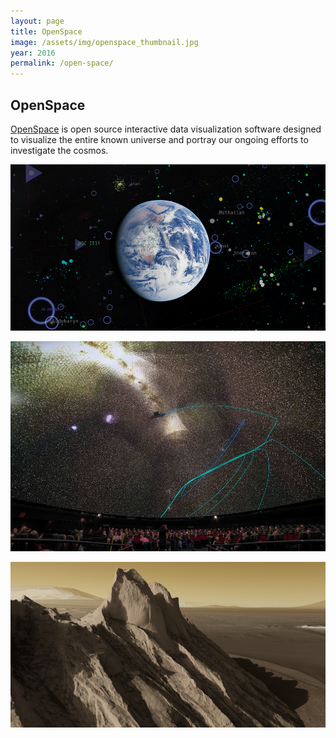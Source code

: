 ```yaml
---
layout: page
title: OpenSpace
image: /assets/img/openspace_thumbnail.jpg
year: 2016
permalink: /open-space/
---
```


## OpenSpace

[OpenSpace](https://www.openspaceproject.com/) is open source interactive data visualization software designed to visualize the entire known universe and portray our ongoing efforts to investigate the cosmos.

![OpenSpace screenshot of Earth immersed in data](/assets/img/openspace_earth.png)

![OpenSpace screenshot of Gaia](/assets/img/openspace_gaia.jpg)

![OpenSpace screenshot of Ganges](/assets/img/openspace_ganges.png)
